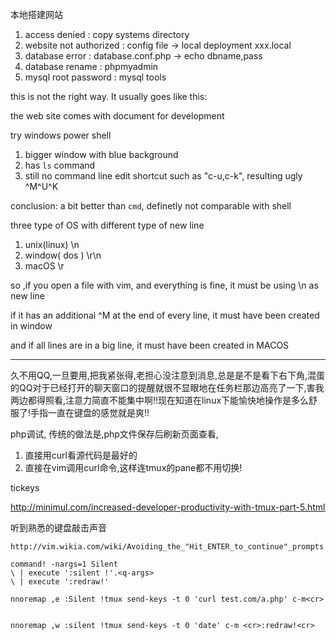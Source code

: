 ---
---


本地搭建网站
1. access denied : copy systems directory
2. website not authorized : config file -> local deployment  xxx.local
3. database error : database.conf.php -> echo dbname,pass
4. database rename : phpmyadmin
5. mysql root password : mysql tools

this is not the right way. It usually goes like this:

the web site comes with document for development

try windows power shell
1. bigger window with blue background
2. has `ls` command 
3. still no command line edit shortcut such as "c-u,c-k", resulting ugly ^M^U^K

conclusion: a bit better than `cmd`, definetly not comparable with shell


three type of OS with different type of new line
1. unix(linux) \n
2. window( dos ) \r\n
3. macOS	\r

so ,if you open a file with vim, and everything is fine, it must be using \n as new line

if it has an additional ^M at the end of every line, it must have been created in window

and if all lines are in a big line, it must have been created in MACOS

-----

久不用QQ,一旦要用,把我紧张得,老担心没注意到消息,总是是不是看下右下角,混蛋的QQ对于已经打开的聊天窗口的提醒就很不显眼地在任务栏那边高亮了一下,害我两边都得照看,注意力简直不能集中啊!!现在知道在linux下能愉快地操作是多么舒服了!手指一直在键盘的感觉就是爽!!

php调试,
传统的做法是,php文件保存后刷新页面查看,
1. 直接用curl看源代码是最好的
2. 直接在vim调用curl命令,这样连tmux的pane都不用切换!


tickeys

http://minimul.com/increased-developer-productivity-with-tmux-part-5.html

听到熟悉的键盘敲击声音

```
http://vim.wikia.com/wiki/Avoiding_the_"Hit_ENTER_to_continue"_prompts

command! -nargs=1 Silent
\ | execute ':silent !'.<q-args>
\ | execute ':redraw!'

nnoremap ,e :Silent !tmux send-keys -t 0 'curl test.com/a.php' c-m<cr>


nnoremap ,w :silent !tmux send-keys -t 0 'date' c-m <cr>:redraw!<cr>
```

